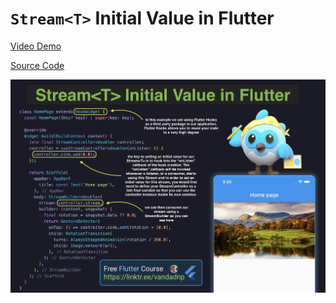 # `Stream<T>` Initial Value in Flutter

[Video Demo](https://youtu.be/vF8Nxlw1uY8)

[Source Code](stream<t>-initial-value-in-flutter.dart)

![](stream<t>-initial-value-in-flutter.jpg)

